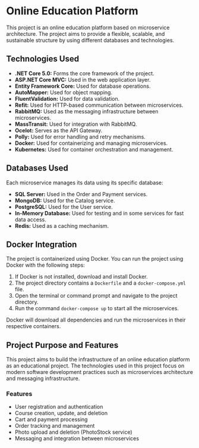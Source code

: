 # Online Education Platform

This project is an online education platform based on microservice architecture. The project aims to provide a flexible, scalable, and sustainable structure by using different databases and technologies.

## Technologies Used

- **.NET Core 5.0:** Forms the core framework of the project.
- **ASP.NET Core MVC:** Used in the web application layer.
- **Entity Framework Core:** Used for database operations.
- **AutoMapper:** Used for object mapping.
- **FluentValidation:** Used for data validation.
- **Refit:** Used for HTTP-based communication between microservices.
- **RabbitMQ:** Used as the messaging infrastructure between microservices.
- **MassTransit:** Used for integration with RabbitMQ.
- **Ocelot:** Serves as the API Gateway.
- **Polly:** Used for error handling and retry mechanisms.
- **Docker:** Used for containerizing and managing microservices.
- **Kubernetes:** Used for container orchestration and management.

## Databases Used

Each microservice manages its data using its specific database:

- **SQL Server:** Used in the Order and Payment services.
- **MongoDB:** Used for the Catalog service.
- **PostgreSQL:** Used for the User service.
- **In-Memory Database:** Used for testing and in some services for fast data access.
- **Redis:** Used as a caching mechanism.

## Docker Integration

The project is containerized using Docker. You can run the project using Docker with the following steps:

1. If Docker is not installed, download and install Docker.
2. The project directory contains a `Dockerfile` and a `docker-compose.yml` file.
3. Open the terminal or command prompt and navigate to the project directory.
4. Run the command `docker-compose up` to start all the microservices.

Docker will download all dependencies and run the microservices in their respective containers.

## Project Purpose and Features

This project aims to build the infrastructure of an online education platform as an educational project. The technologies used in this project focus on modern software development practices such as microservices architecture and messaging infrastructure.

### Features

- User registration and authentication
- Course creation, update, and deletion
- Cart and payment processing
- Order tracking and management
- Photo upload and deletion (PhotoStock service)
- Messaging and integration between microservices
